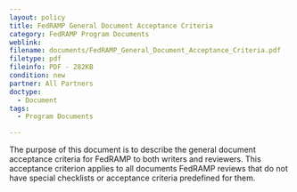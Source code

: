```yaml
---
layout: policy   
title: FedRAMP General Document Acceptance Criteria
category: FedRAMP Program Documents
weblink:
filename: documents/FedRAMP_General_Document_Acceptance_Criteria.pdf
filetype: pdf
fileinfo: PDF - 282KB
condition: new
partner: All Partners
doctype:
  - Document
tags:
  - Program Documents

---
```

The purpose of this document is to describe the general document acceptance criteria for FedRAMP to both writers and reviewers. This acceptance criterion applies to all documents FedRAMP reviews that do not have special checklists or acceptance criteria predefined for them.
